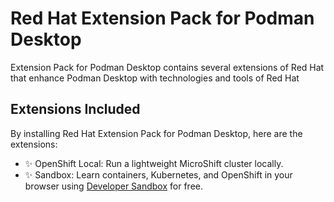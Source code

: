 # Red Hat Extension Pack for Podman Desktop

Extension Pack for Podman Desktop contains several extensions of Red Hat that enhance Podman Desktop with technologies and tools of Red Hat

## Extensions Included

By installing Red Hat Extension Pack for Podman Desktop, here are the extensions:

- ✨ OpenShift Local: Run a lightweight MicroShift cluster locally.
- ✨ Sandbox: Learn containers, Kubernetes, and OpenShift in your browser using [Developer Sandbox](https://developers.redhat.com/developer-sandbox) for free.

